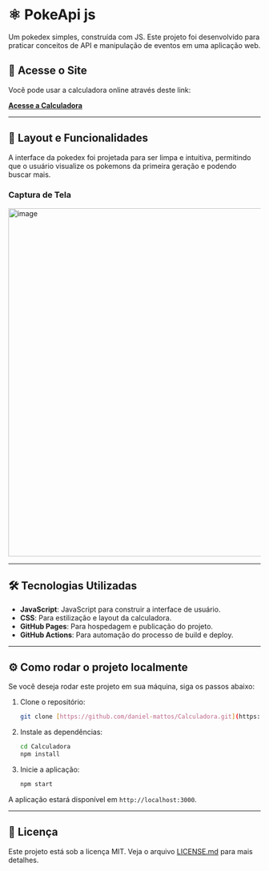# ⚛️ PokeApi js

Um pokedex simples, construída com JS. Este projeto foi desenvolvido para praticar conceitos de API e manipulação de eventos em uma aplicação web.

## 🚀 Acesse o Site

Você pode usar a calculadora online através deste link:

[**Acesse a Calculadora**](https://daniel-mattos.github.io/pokedex/)

---

## 🎨 Layout e Funcionalidades

A interface da pokedex foi projetada para ser limpa e intuitiva, permitindo que o usuário visualize os pokemons da primeira geração e podendo buscar mais.

### Captura de Tela

<img width="1095" height="696" alt="image" src="https://github.com/user-attachments/assets/fa34c723-36e9-43e0-8695-9291045ab17e" />

---

## 🛠️ Tecnologias Utilizadas

* **JavaScript**:  JavaScript para construir a interface de usuário.
* **CSS**: Para estilização e layout da calculadora.
* **GitHub Pages**: Para hospedagem e publicação do projeto.
* **GitHub Actions**: Para automação do processo de build e deploy.

---

## ⚙️ Como rodar o projeto localmente

Se você deseja rodar este projeto em sua máquina, siga os passos abaixo:

1.  Clone o repositório:
    ```bash
    git clone [https://github.com/daniel-mattos/Calculadora.git](https://github.com/daniel-mattos/Calculadora.git)
    ```

2.  Instale as dependências:
    ```bash
    cd Calculadora
    npm install
    ```

3.  Inicie a aplicação:
    ```bash
    npm start
    ```

A aplicação estará disponível em `http://localhost:3000`.

---

## 📄 Licença

Este projeto está sob a licença MIT. Veja o arquivo [LICENSE.md](LICENSE.md) para mais detalhes.
